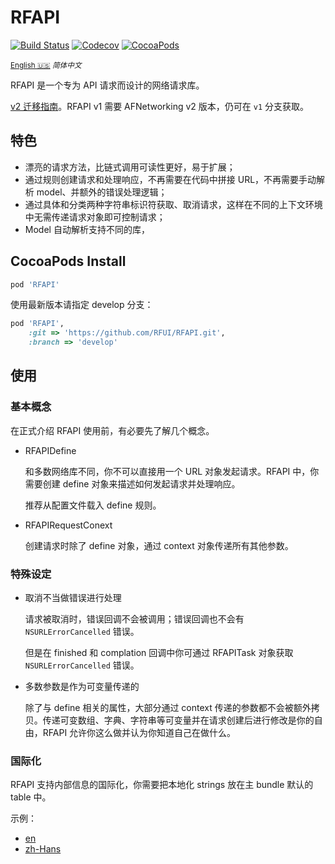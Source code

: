 # RFAPI

<!-- markdownlint-disable MD033 inline html -->

[![Build Status](https://img.shields.io/travis/RFUI/RFAPI.svg?style=flat-square&colorA=333333&colorB=6600cc)](https://travis-ci.com/RFUI/RFAPI)
[![Codecov](https://img.shields.io/codecov/c/github/RFUI/RFAPI.svg?style=flat-square&colorA=333333&colorB=6600cc)](https://codecov.io/gh/RFUI/RFAPI)
[![CocoaPods](https://img.shields.io/cocoapods/v/RFAPI.svg?style=flat-square&colorA=333333&colorB=6600cc)](https://cocoapods.org/pods/RFAPI)

<base href="//github.com/RFUI/RFAPI/blob/develop/" />

<small>[English :us:](README.md) *简体中文*</small>

RFAPI 是一个专为 API 请求而设计的网络请求库。

[v2 迁移指南](Documents/migration_guide_v2.md)。RFAPI v1 需要 AFNetworking v2 版本，仍可在 `v1` 分支获取。

## 特色

* 漂亮的请求方法，比链式调用可读性更好，易于扩展；
* 通过规则创建请求和处理响应，不再需要在代码中拼接 URL，不再需要手动解析 model、并额外的错误处理逻辑；
* 通过具体和分类两种字符串标识符获取、取消请求，这样在不同的上下文环境中无需传递请求对象即可控制请求；
* Model 自动解析支持不同的库，


## CocoaPods Install

```ruby
pod 'RFAPI'
```

使用最新版本请指定 develop 分支：

```ruby
pod 'RFAPI',
    :git => 'https://github.com/RFUI/RFAPI.git',
    :branch => 'develop'
```

## 使用

### 基本概念

在正式介绍 RFAPI 使用前，有必要先了解几个概念。

* RFAPIDefine

    和多数网络库不同，你不可以直接用一个 URL 对象发起请求。RFAPI 中，你需要创建 define 对象来描述如何发起请求并处理响应。

    推荐从配置文件载入 define 规则。

* RFAPIRequestConext

    创建请求时除了 define 对象，通过 context 对象传递所有其他参数。

### 特殊设定

* 取消不当做错误进行处理

    请求被取消时，错误回调不会被调用；错误回调也不会有 `NSURLErrorCancelled` 错误。

    但是在 finished 和 complation 回调中你可通过 RFAPITask 对象获取 `NSURLErrorCancelled` 错误。

* 多数参数是作为可变量传递的

    除了与 define 相关的属性，大部分通过 context 传递的参数都不会被额外拷贝。传递可变数组、字典、字符串等可变量并在请求创建后进行修改是你的自由，RFAPI 允许你这么做并认为你知道自己在做什么。

### 国际化

RFAPI 支持内部信息的国际化，你需要把本地化 strings 放在主 bundle 默认的 table 中。

示例：

* [en](Example/iOS-Swift/en.lproj/Localizable.strings)
* [zh-Hans](Example/iOS-Swift/zh-Hans.lproj/Localizable.strings)
